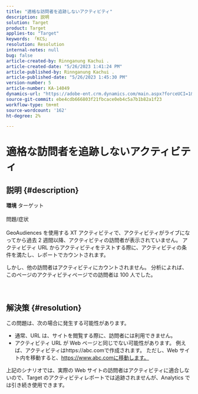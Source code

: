 ```yaml
---
title: "適格な訪問者を追跡しないアクティビティ"
description: 説明
solution: Target
product: Target
applies-to: "Target"
keywords: 「KCS」
resolution: Resolution
internal-notes: null
bug: false
article-created-by: Rinnganung Kachui .
article-created-date: "5/26/2023 1:41:24 PM"
article-published-by: Rinnganung Kachui .
article-published-date: "5/26/2023 1:45:30 PM"
version-number: 5
article-number: KA-14049
dynamics-url: "https://adobe-ent.crm.dynamics.com/main.aspx?forceUCI=1&pagetype=entityrecord&etn=knowledgearticle&id=b6d6b8fb-cafb-ed11-8849-6045bd006c82"
source-git-commit: ebe4cdb666803f21fbcace0eb4c5a7b1b82a1f23
workflow-type: tm+mt
source-wordcount: '162'
ht-degree: 2%

---
```


# 適格な訪問者を追跡しないアクティビティ

## 説明 {#description}

<b>環境</b>
ターゲット
<br><br>問題/症状<br><br>
GeoAudiences を使用する XT アクティビティで、アクティビティがライブになってから過去 2 週間以降、アクティビティの訪問者が表示されていません。 アクティビティ URL からアクティビティをテストする際に、アクティビティの条件を満たし、レポートでカウントされます。



しかし、他の訪問者はアクティビティにカウントされません。 分析によれば、このページのアクティビティページでの訪問者は 100 人でした。
<br><br> <br>

## 解決策 {#resolution}


この問題は、次の場合に発生する可能性があります。

- 通常、URL は、サイトを閲覧する際に、訪問者には利用できません。
- アクティビティ URL が Web ページと同じでない可能性があります。 例えば、アクティビティはhttps://abc.comで作成されます。 ただし、Web サイト内を移動すると、https://www.abc.comに移動します。


上記のシナリオでは、実際の Web サイトの訪問者はアクティビティに適合しないので、Target のアクティビティレポートでは追跡されませんが、Analytics では引き続き使用できます。
